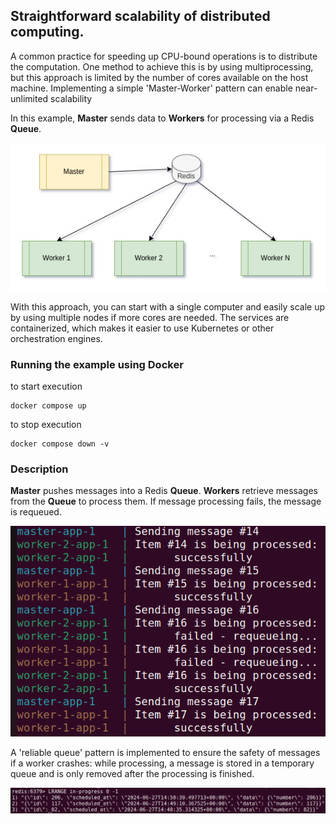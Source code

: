 ## Straightforward scalability of distributed computing.

A common practice for speeding up CPU-bound operations is to distribute the computation.
One method to achieve this is by using multiprocessing,
but this approach is limited by the number of cores available on the host machine.
Implementing a simple 'Master-Worker' pattern can enable near-unlimited scalability
<br/>

In this example, **Master** sends data to **Workers** for processing via a Redis **Queue**. 

![](img/master-workers.jpg)

With this approach, you can start with a single computer and easily scale up
by using multiple nodes if more cores are needed. The services are containerized,
which makes it easier to use Kubernetes or other orchestration engines.

### Running the example using Docker
to start execution
```shell
docker compose up
```
to stop execution
```shell
docker compose down -v
```

### Description
**Master** pushes messages into a Redis **Queue**.
**Workers** retrieve messages from the **Queue** to process them. 
If message processing fails, the message is requeued.
<br/>

![](img/docker-compose-logs.png)

A 'reliable queue' pattern is implemented to ensure the safety of messages if a worker crashes: 
while processing, a message is stored in a temporary queue and is only removed after the processing is finished.
<br/>

![](img/in-progress.png)




